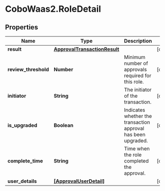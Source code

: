 # CoboWaas2.RoleDetail

## Properties

Name | Type | Description | Notes
------------ | ------------- | ------------- | -------------
**result** | [**ApprovalTransactionResult**](ApprovalTransactionResult.md) |  | [optional] 
**review_threshold** | **Number** | Minimum number of approvals required for this role. | [optional] 
**initiator** | **String** | The initiator of the transaction. | [optional] 
**is_upgraded** | **Boolean** | Indicates whether the transaction approval has been upgraded. | [optional] 
**complete_time** | **String** | Time when the role completed the approval. | [optional] 
**user_details** | [**[ApprovalUserDetail]**](ApprovalUserDetail.md) |  | [optional] 


